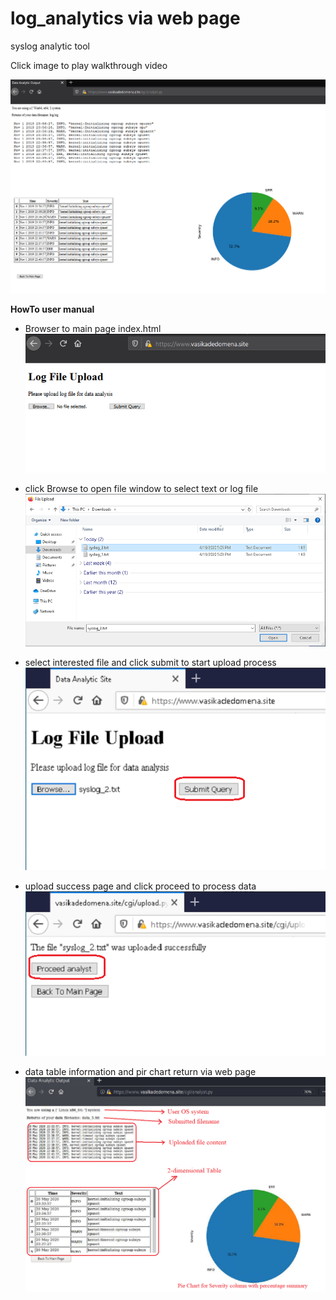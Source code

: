 # log_analytics via web page

syslog analytic tool

Click image to play walkthrough video

[![Watch the video](https://github.com/scheehan/log_analytics/blob/master/tmp/win_ui_output.png)](https://youtu.be/WKhBria18cM)

__HowTo user manual__

- Browser to main page index.html
![Image of screenshot](https://github.com/scheehan/log_analytics/blob/master/images/UI_upload.png)

- click Browse to open file window to select text or log file
![Image of screenshot](https://github.com/scheehan/log_analytics/blob/master/images/browse_file.png)

- select interested file and click submit to start upload process
![Image of screenshot](https://github.com/scheehan/log_analytics/blob/master/images/selected_file_h.png)

- upload success page and click proceed to process data
![Image of screenshot](https://github.com/scheehan/log_analytics/blob/master/images/upload_success_h.png)

- data table information and pir chart return via web page
![Image of screenshot](https://github.com/scheehan/log_analytics/blob/master/images/linux_ui_output_exp.png)

